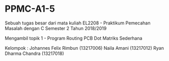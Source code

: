 # PPMC-A1-5

Sebuah tugas besar dari mata kuliah EL2208 - Praktikum Pemecahan Masalah dengan C Semester 2 Tahun 2018/2019

Mengambil topik 1 - Program Routing PCB Dot Matriks Sederhana

Kelompok :
Johannes Felix Rimbun (13217006)
Naila Amani (13217012)
Ryan Dharma Chandra (13217018)
